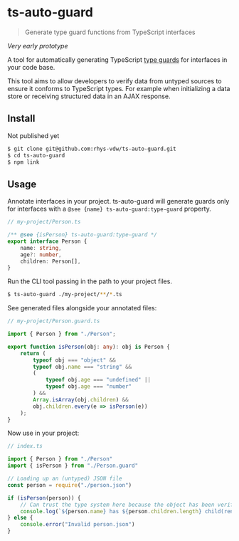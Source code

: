 # ts-auto-guard

> Generate type guard functions from TypeScript interfaces

_Very early prototype_

A tool for automatically generating TypeScript [type guards](https://www.typescriptlang.org/docs/handbook/advanced-types.html#type-guards-and-differentiating-types) for interfaces in your code base.

This tool aims to allow developers to verify data from untyped sources to ensure it conforms to TypeScript types. For example when initializing a data store or receiving structured data in an AJAX response.

## Install

Not published yet

```sh
$ git clone git@github.com:rhys-vdw/ts-auto-guard.git
$ cd ts-auto-guard
$ npm link
```

## Usage

Annotate interfaces in your project. ts-auto-guard will generate guards only for interfaces with a `@see {name} ts-auto-guard:type-guard` property.

```ts
// my-project/Person.ts

/** @see {isPerson} ts-auto-guard:type-guard */
export interface Person {
    name: string,
    age?: number,
    children: Person[],
}
```

Run the CLI tool passing in the path to your project files.

```sh
$ ts-auto-guard ./my-project/**/*.ts
```

See generated files alongside your annotated files:

```ts
// my-project/Person.guard.ts

import { Person } from "./Person";

export function isPerson(obj: any): obj is Person {
    return (
        typeof obj === "object" &&
        typeof obj.name === "string" &&
        (
            typeof obj.age === "undefined" ||
            typeof obj.age === "number"
        ) &&
        Array.isArray(obj.children) &&
        obj.children.every(e => isPerson(e))
    );
}
```

Now use in your project:

```ts
// index.ts

import { Person } from "./Person"
import { isPerson } from "./Person.guard"

// Loading up an (untyped) JSON file
const person = require("./person.json")

if (isPerson(person)) {
    // Can trust the type system here because the object has been verified.
    console.log(`${person.name} has ${person.children.length} child(ren)`)
} else {
    console.error("Invalid person.json")
}
```
